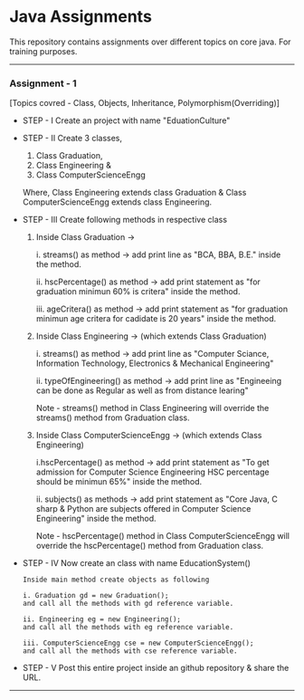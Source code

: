 # Java Assignments

This repository contains assignments over different topics on core java. For training purposes.

---

### Assignment - 1 
 [Topics covred - Class, Objects, Inheritance, Polymorphism(Overriding)] 

* STEP - I 
Create an project with name "EduationCulture"

* STEP - II 
    Create 3 classes,  
    1. Class Graduation, 
    2. Class Engineering & 
    3. Class ComputerScienceEngg

    Where,
    Class Engineering extends class Graduation & 
    Class ComputerScienceEngg extends class Engineering.

* STEP - III
  Create following methods in respective class
  1. Inside Class Graduation ->
  
      i. streams() as method -> add print line as "BCA, BBA, B.E." inside the method.

      ii. hscPercentage() as method -> add print statement as "for graduation minimun 60% is critera" inside the method.

      iii. ageCritera() as method -> add print statement as "for graduation minimun age critera for cadidate is 20 years" inside the method.

  2. Inside Class Engineering -> (which extends Class Graduation)
  
      i. streams() as method -> add print line as "Computer Sciance, Information Technology, Electronics & Mechanical Engineering"

      ii. typeOfEngineering() as method -> add print line as "Engineeing can be done as Regular as well as from distance learing"

      Note - streams() method in Class Engineering will override the streams() method from Graduation class.

  3. Inside Class ComputerScienceEngg -> (which extends Class Engineering)
  
      i.hscPercentage() as method -> add print statement as "To get admission for Computer Science Engineering HSC percentage should be minimun 65%" inside the method.

      ii. subjects() as methods ->  add print statement as "Core Java, C sharp & Python are subjects offered in Computer Science Engineering" inside the method.

      Note - hscPercentage() method in Class ComputerScienceEngg will override the hscPercentage() method from Graduation class.

* STEP - IV
    Now create an class with name EducationSystem()
  
      Inside main method create objects as following
      
      i. Graduation gd = new Graduation();
      and call all the methods with gd reference variable.
      
      ii. Engineering eg = new Engineering();
      and call all the methods with eg reference variable.
      
      iii. ComputerScienceEngg cse = new ComputerScienceEngg();
      and call all the methods with cse reference variable.

* STEP - V
    Post this entire project inside an github repository & share the URL.
    
 ---
